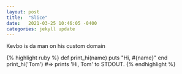 ```yaml
---
layout: post
title:  "Slice"
date:   2021-03-25 10:46:05 -0400
categories: jekyll update
---
```


Kevbo is da man on his custom domain



{% highlight ruby %}
def print_hi(name)
  puts "Hi, #{name}"
end
print_hi('Tom')
#=> prints 'Hi, Tom' to STDOUT.
{% endhighlight %}